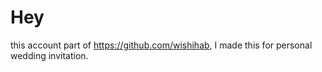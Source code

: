 # Hey
this account part of https://github.com/wishihab, I made this for personal wedding invitation.
